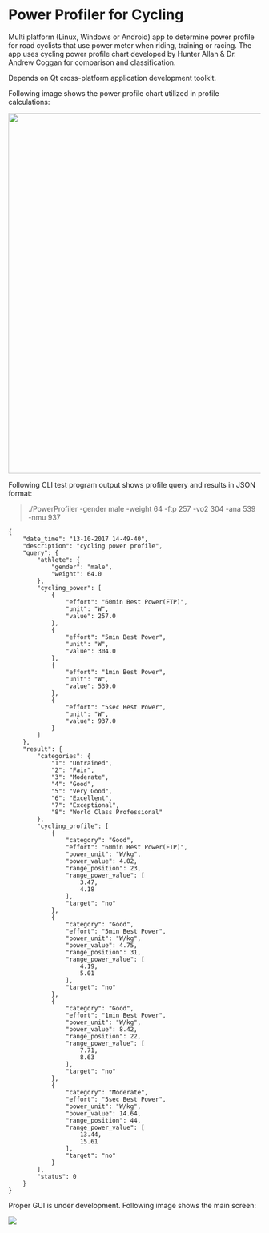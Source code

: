 # Power Profiler for Cycling

Multi platform (Linux, Windows or Android) app to determine power profile for road cyclists that use power meter when riding, training or racing. The app uses cycling power profile chart developed by Hunter Allan & Dr. Andrew Coggan for comparison and classification.    

Depends on Qt cross-platform application development toolkit.

Following image shows the power profile chart utilized in profile calculations:

<p align="left">
  <img src="https://user-images.githubusercontent.com/22800635/31544246-846eff42-b022-11e7-826b-8b9e1a825474.gif" width="720"/>
</p>


Following CLI test program output shows profile query and results in JSON format:

>./PowerProfiler -gender male -weight 64 -ftp 257 -vo2 304 -ana 539 -nmu 937
```
{
    "date_time": "13-10-2017 14-49-40",
    "description": "cycling power profile",
    "query": {
        "athlete": {
            "gender": "male",
            "weight": 64.0
        },
        "cycling_power": [
            {
                "effort": "60min Best Power(FTP)",
                "unit": "W",
                "value": 257.0
            },
            {
                "effort": "5min Best Power",
                "unit": "W",
                "value": 304.0
            },
            {
                "effort": "1min Best Power",
                "unit": "W",
                "value": 539.0
            },
            {
                "effort": "5sec Best Power",
                "unit": "W",
                "value": 937.0
            }
        ]
    },
    "result": {
        "categories": {
            "1": "Untrained",
            "2": "Fair",
            "3": "Moderate",
            "4": "Good",
            "5": "Very Good",
            "6": "Excellent",
            "7": "Exceptional",
            "8": "World Class Professional"
        },
        "cycling_profile": [
            {
                "category": "Good",
                "effort": "60min Best Power(FTP)",
                "power_unit": "W/kg",
                "power_value": 4.02,
                "range_position": 23,
                "range_power_value": [
                    3.47,
                    4.18
                ],
                "target": "no"
            },
            {
                "category": "Good",
                "effort": "5min Best Power",
                "power_unit": "W/kg",
                "power_value": 4.75,
                "range_position": 31,
                "range_power_value": [
                    4.19,
                    5.01
                ],
                "target": "no"
            },
            {
                "category": "Good",
                "effort": "1min Best Power",
                "power_unit": "W/kg",
                "power_value": 8.42,
                "range_position": 22,
                "range_power_value": [
                    7.71,
                    8.63
                ],
                "target": "no"
            },
            {
                "category": "Moderate",
                "effort": "5sec Best Power",
                "power_unit": "W/kg",
                "power_value": 14.64,
                "range_position": 44,
                "range_power_value": [
                    13.44,
                    15.61
                ],
                "target": "no"
            }
        ],
        "status": 0
    }
}

```
Proper GUI is under development. Following image shows the main screen:

<p align="left">
  <img src="https://user-images.githubusercontent.com/22800635/31575081-07b727de-b0e7-11e7-8320-84a3c5d2dba7.jpg" />
</p>
